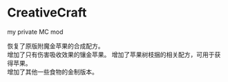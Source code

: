 # CreativeCraft
my private MC mod

恢复了原版附魔金苹果的合成配方。  
增加了只有伤害吸收效果的镶金苹果。 
增加了苹果树枝捆的相关配方，可用于获得苹果。  
增加了其他一些食物的金制版本。 

